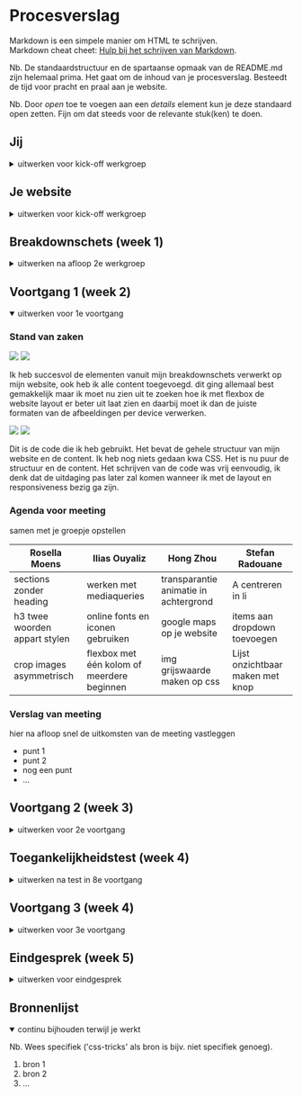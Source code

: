 # Procesverslag

Markdown is een simpele manier om HTML te schrijven.  
Markdown cheat cheet: [Hulp bij het schrijven van Markdown](https://github.com/adam-p/markdown-here/wiki/Markdown-Cheatsheet).

Nb. De standaardstructuur en de spartaanse opmaak van de README.md zijn helemaal prima. Het gaat om de inhoud van je procesverslag. Besteedt de tijd voor pracht en praal aan je website.

Nb. Door _open_ toe te voegen aan een _details_ element kun je deze standaard open zetten. Fijn om dat steeds voor de relevante stuk(ken) te doen.

## Jij

<details>
<summary>uitwerken voor kick-off werkgroep</summary>

### Auteur:

Ilias Ouyaliz

#### Je startniveau:

Blauwe piste

#### Je focus:

Responsive

</details>

## Je website

<details>
<summary>uitwerken voor kick-off werkgroep</summary>

### Je opdracht:

https://www.esportsboxingclub.com/

#### Screenshot(s) van de eerste pagina (small screen):

Game Features  
<img src="images/features_screen.jpg" width="375px" alt="Pagina waar een aantal game features worden weergegeven">
<img src="images/features_screen2.jpg" width="375px" alt="Pagina waar een aantal game features worden weergegeven">
<img src="images/features_screen3.jpg" width="375px" alt="Pagina waar een aantal game features worden weergegeven">

#### Screenshot(s) van de tweede pagina (small screen):

Latest  
<img src="images/latest_screen.jpg" width="375px" alt="Pagina waar het laatste nieuws te vinden is omtrent de ontwikkeling van de game">
<img src="images/latest_screen2.jpg" width="375px" alt="Pagina waar het laatste nieuws te vinden is omtrent de ontwikkeling van de game">
<img src="images/latest_screen3.jpg" width="375px" alt="Pagina waar het laatste nieuws te vinden is omtrent de ontwikkeling van de game">

</details>

## Breakdownschets (week 1)

<details>
<summary>uitwerken na afloop 2e werkgroep</summary>

### de hele pagina:

<img src="images/breakdownschets.jpg" width="375px" alt="breakdown van de hele pagina">

### dynamisch deel (bijv menu):

<img src="images/breakdownschets_dynamisch1.jpg" width="375px" alt="breakdown van een dynamisch deel">

### wellicht nog een dynamisch deel (bijv filter):

<img src="images/breakdownschets_dynamisch.jpg" width="375px" alt="breakdown van nog een dynamisch deel">
<img src="images/breakdownschets_dynamisch2.jpg" width="375px" alt="breakdown van nog een dynamisch deel">

</details>

## Voortgang 1 (week 2)

<details open>
<summary>uitwerken voor 1e voortgang</summary>

### Stand van zaken

<img src="images/Screenshot_1_week1_uitwerkingen.jpg">
<img src="images/Screenshot_1_week1_uitwerkingen2.jpg">

<p>Ik heb succesvol de elementen vanuit mijn breakdownschets verwerkt op mijn website, ook heb ik alle content toegevoegd. dit ging allemaal
best gemakkelijk maar ik moet nu zien uit te zoeken hoe ik met flexbox de website layout er beter uit laat zien en daarbij moet ik dan de juiste formaten van de afbeeldingen per device verwerken. </p>
<img src="images/Screenshot_1_week1_uitwerkingen3.jpg">
<img src="images/Screenshot_1_week1_uitwerkingen4.jpg">
<p>Dit is de code die ik heb gebruikt. Het bevat de gehele structuur van mijn website en de content. Ik heb nog niets gedaan kwa CSS. Het is nu puur de structuur en de content. Het schrijven van de code was vrij eenvoudig, ik denk dat de uitdaging pas later zal komen wanneer ik met de layout en responsiveness bezig ga zijn.</p>

### Agenda voor meeting

samen met je groepje opstellen

| Rosella Moens                 | Ilias Ouyaliz                              | Hong Zhou                             | Stefan Radouane                  |
| ----------------------------- | ------------------------------------------ | ------------------------------------- | -------------------------------- |
| sections zonder heading       | werken met mediaqueries                    | transparantie animatie in achtergrond | A centreren in li                |
| h3 twee woorden appart stylen | online fonts en iconen gebruiken           | google maps op je website             | items aan dropdown toevoegen     |
| crop images asymmetrisch      | flexbox met één kolom of meerdere beginnen | img grijswaarde maken op css          | Lijst onzichtbaar maken met knop |

### Verslag van meeting

hier na afloop snel de uitkomsten van de meeting vastleggen

- punt 1
- punt 2
- nog een punt
- ...

</details>

## Voortgang 2 (week 3)

<details>
<summary>uitwerken voor 2e voortgang</summary>

### Stand van zaken

hier dit ging goed & dit was lastig (neem ook screenshots op van delen van je website en code)

### Agenda voor meeting

samen met je groepje opstellen

| student 1      | student 2          | student 3    | student 4        |
| -------------- | ------------------ | ------------ | ---------------- |
| dit bespreken  | en dit             | en ik dit    | en dan ik dat    |
| en dat ook nog | dit als er tijd is | nog een punt | dit wil ik zeker |
| ...            | ...                | ...          | ...              |

### Verslag van meeting

hier na afloop snel de uitkomsten van de meeting vastleggen

- punt 1
- punt 2
- nog een punt
- ...

</details>

## Toegankelijkheidstest (week 4)

<details>
<summary>uitwerken na test in 8e voortgang</summary>

### Bevindingen

Lijst met je bevindingen die in de test naar voren kwamen:

#### Titel eerste bevinding

Hier korte omschrijving (met indien nodig een afbeelding)

Hier een omschrijving van hoe het opgelost kan worden (met indien nodig een afbeelding)

#### Titel tweede bevinding.

Hier korte omschrijving (met indien nodig een afbeelding)

Hier een omschrijving van hoe het opgelost kan worden (met indien nodig een afbeelding)

#### Titel volgende bevinding.

Hier korte omschrijving (met indien nodig een afbeelding)

Hier een omschrijving van hoe het opgelost kan worden (met indien nodig een afbeelding)

#### Titel nog een bevinding.

Hier korte omschrijving (met indien nodig een afbeelding)

Hier een omschrijving van hoe het opgelost kan worden (met indien nodig een afbeelding)

</details>

## Voortgang 3 (week 4)

<details>
<summary>uitwerken voor 3e voortgang</summary>

### Stand van zaken

hier dit ging goed & dit was lastig (neem ook screenshots op van delen van je website en code)

### Agenda voor meeting

samen met je groepje opstellen

| student 1      | student 2          | student 3    | student 4        |
| -------------- | ------------------ | ------------ | ---------------- |
| dit bespreken  | en dit             | en ik dit    | en dan ik dat    |
| en dat ook nog | dit als er tijd is | nog een punt | dit wil ik zeker |
| ...            | ...                | ...          | ...              |

### Verslag van meeting

hier na afloop snel de uitkomsten van de meeting vastleggen

- punt 1
- punt 2
- nog een punt
- ...

</details>

## Eindgesprek (week 5)

<details>
<summary>uitwerken voor eindgesprek</summary>

### Stand van zaken

hier dit ging goed & dit was lastig (neem ook screenshots op van delen van je website en code)

### Screenshot(s)

hier screenshot(s) van je eindresultaat

</details>

## Bronnenlijst

<details open>
<summary>continu bijhouden terwijl je werkt</summary>

Nb. Wees specifiek ('css-tricks' als bron is bijv. niet specifiek genoeg).

1. bron 1
2. bron 2
3. ...

</details>
